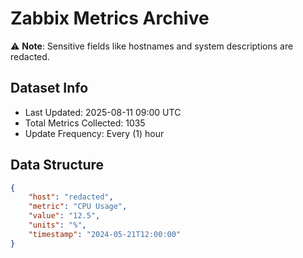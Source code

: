 # Zabbix Metrics Archive

⚠️ **Note**: Sensitive fields like hostnames and system descriptions are redacted.

## Dataset Info
- Last Updated: 2025-08-11 09:00 UTC
- Total Metrics Collected: 1035
- Update Frequency: Every (1) hour

## Data Structure
```json
{
    "host": "redacted",
    "metric": "CPU Usage",
    "value": "12.5",
    "units": "%",
    "timestamp": "2024-05-21T12:00:00"
}
```
